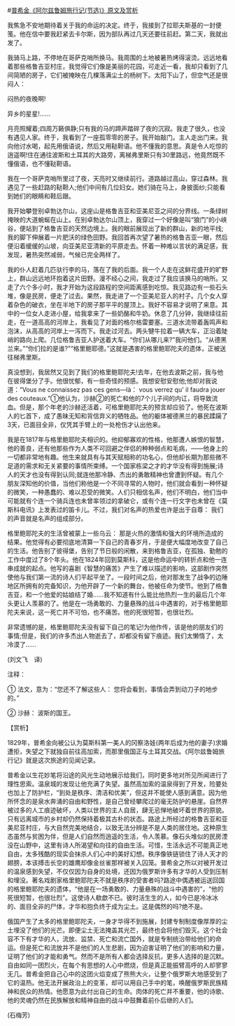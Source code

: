 #[普希金《阿尔兹鲁姆旅行记(节选)》原文及赏析](https://www.vrrw.net/wx/12067.html)

我焦急不安地期待着关于我的命运的决定。终于，我接到了拉耶夫斯基的一封便笺。他在信中要我赶紧去卡尔斯，因为部队再过几天还要往前赶。第二天，我就出发了。

我骑马上路，不停地在哥萨克哨所换马。我周围的土地被暑热烤得滚烫。远远地看着那些格鲁吉亚村庄，我觉得它们像是美丽的花园，可走近一看，我却只看到了几间简陋的房子，它们被掩映在几棵落满尘土的杨树下。太阳下山了，但空气还是很闷人：

闷热的夜晚啊!

异乡的星星!……

月亮照耀着;四周万籁俱静;只有我的马的蹄声踏碎了夜的沉寂。我走了很久，也没有遇见人家。终于，我看到了一座孤零零的房子。我开始敲门。主人走出门来。我向他讨水喝，起先用俄语说，然后又用鞑靼语。他不懂我的意思。真是令人吃惊的逍遥啊!住在通往波斯和土耳其的大路旁，离梯弗里斯只有30里路远，他竟然既不懂俄语，也不懂鞑靼语。



我在一个哥萨克哨所里过了夜，天亮时又继续前行。道路越过高山，穿过森林。我遇见了一些赶路的鞑靼人;他们中间有几位妇女。她们骑在马上，身披面纱;只能看到她们的眼睛和鞋后跟。

我开始攀登别卓勃达尔山，这座山是格鲁吉亚和亚美尼亚之间的分界线。一条绿树掩映的大道蜿蜒在山上。在别卓勃达尔山顶上，我穿过一个好像是叫“狼门”的小峡谷，便站到了格鲁吉亚的天然边境上。我的眼前展现出了新的群山，新的地平线;我的脚下伸展着一片肥沃的绿色田野。我回首再次望了暑热的格鲁吉亚一眼，然后便沿着缓缓的山坡，向亚美尼亚清新的平原走去。怀着一种难以言状的满足感，我发现，暑热突然减弱，气候已完全两样了。

我的仆人赶着几匹驮行李的马，落在了我的后面。我一个人走在这鲜花盛开的旷野上，群山远远地环抱着这片田野。漫不经心之间，我走过了我应该换马的哨所。又走了六个多小时，我才开始为这段路程的空间距离感到吃惊。我见路边有一些石头堆，像是民房，便走了过去。果然，我走进了一个亚美尼亚人的村子。几个女人穿着杂色的破衣，坐在半地下的房子那平平的屋顶上。我好不容易才说明了来意。其中的一位女人走进小屋，给我拿来了一些奶酪和牛奶。休息了几分钟，我继续往前走，在一道高高的河岸上，我看见了对面的格尔格雷要塞。三道水流带着轰鸣声和泡沫，从高高的河岸上一泻而下。我走过河去。两头犍牛拉着一辆大车，正沿着陡峭的路向上爬。几位格鲁吉亚人护送着大车。“你们从哪儿来?”我问他们。“从德黑兰来。”“你们拉的是谁?”“格里鲍耶德。”这就是遇害的格里鲍耶陀夫的遗体，正被送往梯弗里斯。

真没想到，我居然又见到了我们的格里鲍耶陀夫!去年，在他去波斯之前，我与他在彼得堡分了手。他很忧郁，有一些奇怪的预感。我想安慰安慰他;他却对我说道：“Vous ne connaissez pas ces gens—là： vous verrez qu' il faudra jouer des couteaux.”①他认为，沙赫②的死亡和他的7个儿子间的内讧，将导致流血。但是，那个年老的沙赫还活着，可格里鲍耶陀夫的预言却应验了。他死在波斯人的匕首下，成了愚昧无知和背信弃义的牺牲品。他的躯体被德黑兰的暴民蹂躏了3天，已面目全非，仅凭其手臂上的一处枪伤才认出他来。

我是在1817年与格里鲍耶陀夫相识的。他抑郁寡欢的性格，他那遭人嫉恨的智慧，他的善良，还有他那些作为人类不可回避之伴侣的种种弱点和毛病，——他身上的一切都非常地有趣。他生来就具有与其天赋相称的功名心，但他却长期为那些微不足道的需求和无关紧要的事情所束缚。一个国家栋梁之才的才华没有得到施展;诗人的天才也没有得到认同;就连他那冷静、杰出的勇敢精神也曾遭到怀疑。有几个朋友深知他的价值，当他们称他是一个不同寻常的人物时，他们就会看到一种怀疑的微笑，一种愚蠢的、难以忍受的微笑。人们只相信名声，他们不明白，他们当中可能就有个连一个骑兵连也未曾率领过的拿破仑，或有个连一行文字也未曾在《莫斯科电讯》上发表过的笛卡儿。不过，我们对名声的热爱也许是出于自尊： 我们的声音就是名声的组成部分。

格里鲍耶陀夫的生活曾被蒙上一些乌云： 那是火热的激情和强大的环境所造成的结果。他觉得有必要彻底地清算一下自己的青春岁月，于是便大幅度地改变了自己的生活。他告别了彼得堡，告别了节日般的闲散，来到格鲁吉亚，在孤独、勤勉的工作中度过了8个年头。他在1824年回到莫斯科，这是他命运中的转折点和他一连串成就的起点。他写的喜剧《智慧的痛苦》产生了难以描述的影响，这部剧作突然使他与我们第一流的诗人们平起平坐了。一段时间之后，他对那发生了战争的边陲地区所拥有的完备知识，为他开辟了一个新的舞台，他被任命为使节。他到了格鲁吉亚，和一个他爱的姑娘结了婚……我不知道有什么能比他热烈一生的最后几个年头更让人羡慕的了。他是在一场勇敢的、力量悬殊的战斗中遇害的，对于格里鲍耶陀夫来说，这一死亡并不可怕，也不痛苦。他的死很短暂，也很壮烈。

非常遗憾的是，格里鲍耶陀夫没有留下自己的笔记!为他作传，该是他的朋友们的事情;但是，我们的许多杰出人物逝去了，却都没有留下痕迹。我们太懒惰了，太冷漠了……

(刘文飞　译)

注释：

① 法文，意为：“您还不了解这些人： 您将会看到，事情会弄到动刀子的地步的。”

② 沙赫： 波斯的国王。

【赏析】

1829年，普希金向被公认为莫斯科第一美人的冈察洛娃(两年后成为他的妻子)求婚遭拒，失望之下就独自前往高加索，而那里俄国正与土耳其交战。《阿尔兹鲁姆旅行记》就是这次旅途的见闻记录。

普希金以生花妙笔将沿途的风光生动地展示给我们，同时更多地对所见所闻进行了理性思索。温泉城的发现让他充满了失望。虽然高加索的温泉得到了开发，险要处也加上了防护栏，“到处是秩序、清洁和优美”，但这并不能使人感到满意。因为他所怀念的是泉水奔涌的自由和野性，是自己曾经攀爬过的毫无防护的悬崖。自然界被过多的人工痕迹破坏，人类以世界的主人自居，肆无忌惮地破坏着世界的原貌。只有远离城市的乡村却仍然保持着极其古朴的状态。路途上所经过的格鲁吉亚和亚美尼亚村庄，与大自然完美地结合，以致无法分辨是不是人类的居住地。这种原生态虽然与贫困为伴，但是人们自然而逍遥的生活，令人羡慕。像石头堆似的民房湮没在山野中，这里有诗人所渴望和向往的自由生活。可惜，生活永远不可能真正地自由，太多残酷的现实会抹杀人们心中的美好幻想。秩序像铁链锁住了诗人天才的翅膀，本该搏击长空的雄鹰却像金丝雀那样被关入囚笼。普希金之所以对被开发过的温泉感到失望，不仅仅因为自身的处境，还因为俄罗斯许多有才华的人受到压制和埋没。著名戏剧家格里鲍耶陀夫不就是秩序的受害者吗?路途中偶遇被运送回国的格里鲍耶陀夫的遗体，“他是在一场勇敢的、力量悬殊的战斗中遇害的”，“他的死很短暂，也很壮烈”。这使诗人欷歔不已。彼时活生生的人，如今已是冷冰冰的、面目全非的尸体，才华和抱负终于成为尘土。这是偶然的吗?绝不是。

俄国产生了太多的格里鲍耶陀夫，一身才华得不到施展，封建专制制度像厚厚的尘土埋没了他们的光芒。即便尘土无法掩盖其光芒，最终也会将他们毁灭。这个社会容不下有才华的人，流放、监禁、死亡和流亡国外，就是专制统治带给他们的命运。但是死亡和流放并不是他们的人生悲剧，因为迫害证明了他们的影响和力量，证明了他们的才能和勇气。然而不是所有人都会选择反抗，更多人选择的是沉默。自由如同一团烈火，在每个有思想的人心中燃烧，但是真正能振臂高呼的人却寥寥无几。普希金把自己心中的这团火焰变成了熊熊大火，让整个俄罗斯大地感受到了它的温热。他无法开展政治上的变革，却可以用自己手中的笔，唤醒俄罗斯民族精神和民众的热情。他愿意为此付出自己的生命。肉体的死亡并不重要，他的诗歌、他的灵魂仍然在民族解放和精神自由的战斗中鼓舞着前仆后继的人们。

(石梅芳)

